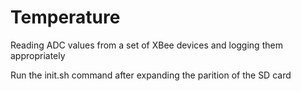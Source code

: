 Temperature
===========

Reading ADC values from a set of XBee devices and logging them appropriately 

Run the init.sh command after expanding the parition of the SD card
